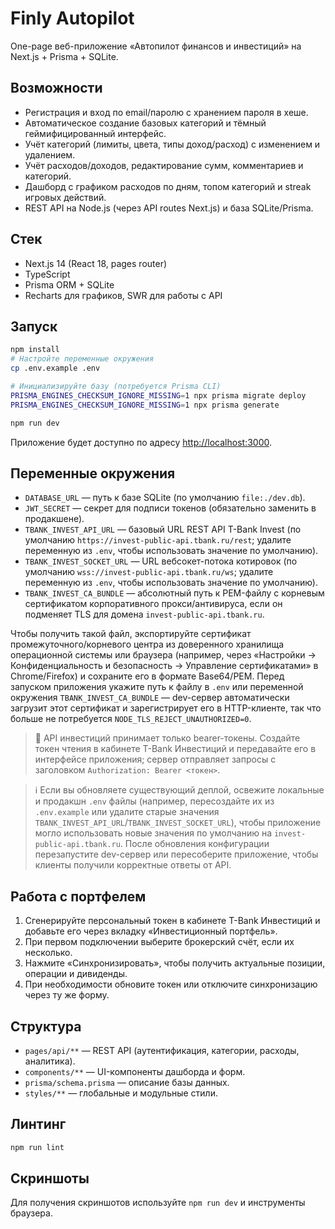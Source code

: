 # Finly Autopilot

One-page веб-приложение «Автопилот финансов и инвестиций» на Next.js + Prisma + SQLite.

## Возможности

- Регистрация и вход по email/паролю с хранением пароля в хеше.
- Автоматическое создание базовых категорий и тёмный геймифицированный интерфейс.
- Учёт категорий (лимиты, цвета, типы доход/расход) с изменением и удалением.
- Учёт расходов/доходов, редактирование сумм, комментариев и категорий.
- Дашборд с графиком расходов по дням, топом категорий и streak игровых действий.
- REST API на Node.js (через API routes Next.js) и база SQLite/Prisma.

## Стек

- Next.js 14 (React 18, pages router)
- TypeScript
- Prisma ORM + SQLite
- Recharts для графиков, SWR для работы с API

## Запуск

```bash
npm install
# Настройте переменные окружения
cp .env.example .env

# Инициализируйте базу (потребуется Prisma CLI)
PRISMA_ENGINES_CHECKSUM_IGNORE_MISSING=1 npx prisma migrate deploy
PRISMA_ENGINES_CHECKSUM_IGNORE_MISSING=1 npx prisma generate

npm run dev
```

Приложение будет доступно по адресу [http://localhost:3000](http://localhost:3000).

## Переменные окружения

- `DATABASE_URL` — путь к базе SQLite (по умолчанию `file:./dev.db`).
- `JWT_SECRET` — секрет для подписи токенов (обязательно заменить в продакшене).
- `TBANK_INVEST_API_URL` — базовый URL REST API T-Bank Invest (по умолчанию `https://invest-public-api.tbank.ru/rest`; удалите переменную из `.env`, чтобы использовать значение по умолчанию).
- `TBANK_INVEST_SOCKET_URL` — URL вебсокет-потока котировок (по умолчанию `wss://invest-public-api.tbank.ru/ws`; удалите переменную из `.env`, чтобы использовать значение по умолчанию).
- `TBANK_INVEST_CA_BUNDLE` — абсолютный путь к PEM-файлу с корневым сертификатом корпоративного прокси/антивируса, если он подменяет TLS для домена `invest-public-api.tbank.ru`.

Чтобы получить такой файл, экспортируйте сертификат промежуточного/корневого центра из доверенного хранилища операционной системы или браузера (например, через «Настройки → Конфиденциальность и безопасность → Управление сертификатами» в Chrome/Firefox) и сохраните его в формате Base64/PEM. Перед запуском приложения укажите путь к файлу в `.env` или переменной окружения `TBANK_INVEST_CA_BUNDLE` — dev-сервер автоматически загрузит этот сертификат и зарегистрирует его в HTTP-клиенте, так что больше не потребуется `NODE_TLS_REJECT_UNAUTHORIZED=0`.

> 🔐 API инвестиций принимает только bearer-токены. Создайте токен чтения в кабинете T-Bank Инвестиций и передавайте его в интерфейсе приложения; сервер отправляет запросы с заголовком `Authorization: Bearer <токен>`.

> ℹ️ Если вы обновляете существующий деплой, освежите локальные и продакшн `.env` файлы (например, пересоздайте их из `.env.example` или удалите старые значения `TBANK_INVEST_API_URL`/`TBANK_INVEST_SOCKET_URL`), чтобы приложение могло использовать новые значения по умолчанию на `invest-public-api.tbank.ru`. После обновления конфигурации перезапустите dev-сервер или пересоберите приложение, чтобы клиенты получили корректные ответы от API.

## Работа с портфелем

1. Сгенерируйте персональный токен в кабинете T-Bank Инвестиций и добавьте его через вкладку «Инвестиционный портфель».
2. При первом подключении выберите брокерский счёт, если их несколько.
3. Нажмите «Синхронизировать», чтобы получить актуальные позиции, операции и дивиденды.
4. При необходимости обновите токен или отключите синхронизацию через ту же форму.

## Структура

- `pages/api/**` — REST API (аутентификация, категории, расходы, аналитика).
- `components/**` — UI-компоненты дашборда и форм.
- `prisma/schema.prisma` — описание базы данных.
- `styles/**` — глобальные и модульные стили.

## Линтинг

```bash
npm run lint
```

## Скриншоты

Для получения скриншотов используйте `npm run dev` и инструменты браузера.
